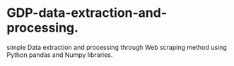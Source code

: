 # GDP-data-extraction-and-processing.
simple Data extraction and processing through Web scraping method using Python pandas and Numpy libraries. 

